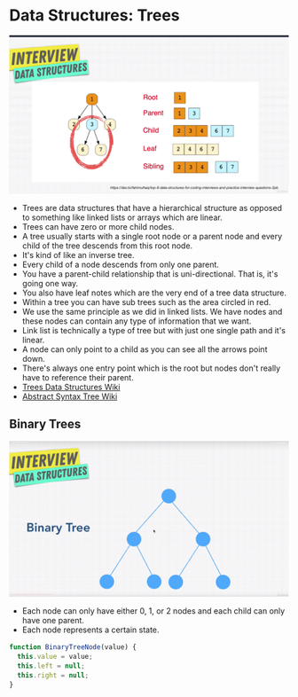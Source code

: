 # Data Structures: Trees

![Trees](./Trees.png?raw=true "Trees")

* Trees are data structures that have a hierarchical structure as opposed to something like linked lists or arrays which are linear.
* Trees can have zero or more child nodes.
* A tree usually starts with a single root node or a parent node and every child of the tree descends from this root node.
* It's kind of like an inverse tree.
* Every child of a node descends from only one parent.
* You have a parent-child relationship that is uni-directional. That is, it's going one way.
* You also have leaf notes which are the very end of a tree data structure.
* Within a tree you can have sub trees such as the area circled in red.
* We use the same principle as we did in linked lists. We have nodes and these nodes can contain any type of information that we want.
* Link list is technically a type of tree but with just one single path and it's linear.
* A node can only point to a child as you can see all the arrows point down.
* There's always one entry point which is the root but nodes don't really have to reference their parent.
* [Trees Data Structures Wiki](https://en.wikipedia.org/wiki/List_of_data_structures)
* [Abstract Syntax Tree Wiki](https://en.wikipedia.org/wiki/Abstract_syntax_tree)

## Binary Trees
![BinaryTrees](./Binary-Trees.png?raw=true "Binary-Trees")

* Each node can only have either 0, 1, or 2 nodes and each child can only have one parent.
* Each node represents a certain state.

```javascript
function BinaryTreeNode(value) {
  this.value = value;
  this.left = null;
  this.right = null;
}
```